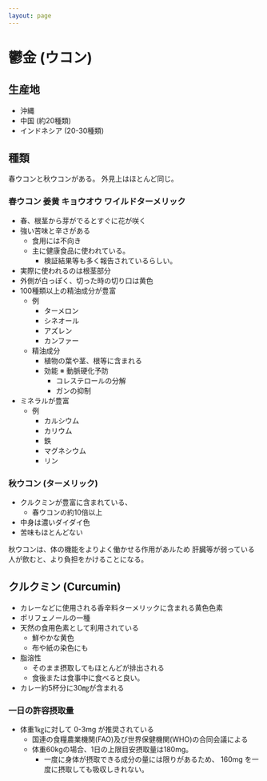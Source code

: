 ```yaml
---
layout: page
---
```


# 鬱金 (ウコン)

## 生産地

* 沖縄
* 中国 (約20種類)
* インドネシア (20-30種類)

## 種類

春ウコンと秋ウコンがある。
外見上はほとんど同じ。

### 春ウコン 姜黄 キョウオウ ワイルドターメリック

* 春、根茎から芽がでるとすぐに花が咲く
* 強い苦味と辛さがある
    * 食用には不向き
    * 主に健康食品に使われている。
        * 検証結果等も多く報告されているらしい。
* 実際に使われるのは根茎部分
* 外側が白っぽく、切った時の切り口は黄色
* 100種類以上の精油成分が豊富
    * 例
        * ターメロン
        * シネオール
        * アズレン
        * カンファー
    * 精油成分
        * 植物の葉や茎、根等に含まれる
        * 効能
           ※ 動脈硬化予防
           * コレステロールの分解
           * ガンの抑制
* ミネラルが豊富
    * 例
       * カルシウム
       * カリウム
       * 鉄
       * マグネシウム
       * リン

### 秋ウコン (ターメリック)

* クルクミンが豊富に含まれている、
    * 春ウコンの約10倍以上
* 中身は濃いダイダイ色
* 苦味もほとんどない

秋ウコンは、体の機能をよりよく働かせる作用があルため
肝臓等が弱っている人が飲むと、より負担をかけることになる。


## クルクミン (Curcumin)

* カレーなどに使用される香辛料ターメリックに含まれる黄色色素
* ポリフェノールの一種
* 天然の食用色素として利用されている
   * 鮮やかな黄色
   * 布や紙の染色にも
* 脂溶性
    * そのまま摂取してもほとんどが排出される
    * 食後または食事中に食べると良い。
* カレー約5杯分に30㎎が含まれる

### 一日の許容摂取量

* 体重1㎏に対して 0-3mg が推奨されている
    * 国連の食糧農業機関(FAO)及び世界保健機関(WHO)の合同会議による
    * 体重60kgの場合、1日の上限目安摂取量は180mg。
        * 一度に身体が摂取できる成分の量には限りがあるため、 160mg を一度に摂取しても吸収しきれない。
